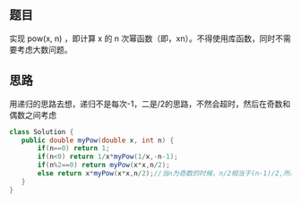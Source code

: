 ## 题目
实现 pow(x, n) ，即计算 x 的 n 次幂函数（即，xn）。不得使用库函数，同时不需要考虑大数问题。
## 思路 
用递归的思路去想，递归不是每次-1，二是/2的思路，不然会超时，然后在奇数和偶数之间考虑

 ```java
 class Solution {
    public double myPow(double x, int n) {
        if(n==0) return 1;
        if(n<0) return 1/x*myPow(1/x,-n-1);
        if(n%2==0) return myPow(x*x,n/2);
        else return x*myPow(x*x,n/2);//当n为奇数的时候，n/2相当于(n-1)/2,所以前面会有个x*
    }
}
 ```
